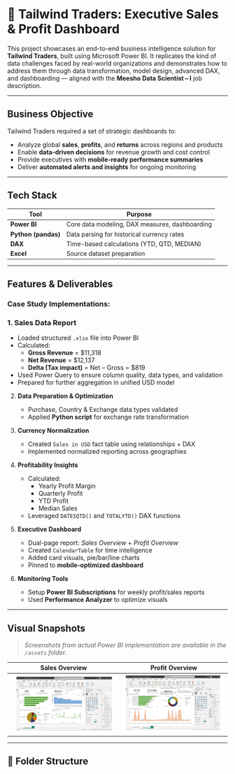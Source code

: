 # 🛒 Tailwind Traders: Executive Sales & Profit Dashboard 

This project showcases an end-to-end business intelligence solution for **Tailwind Traders**, built using Microsoft Power BI. It replicates the kind of data challenges faced by real-world organizations and demonstrates how to address them through data transformation, model design, advanced DAX, and dashboarding — aligned with the **Meesho Data Scientist – I** job description.

---

##  Business Objective

Tailwind Traders required a set of strategic dashboards to:

- Analyze global **sales**, **profits**, and **returns** across regions and products
- Enable **data-driven decisions** for revenue growth and cost control
- Provide executives with **mobile-ready performance summaries**
- Deliver **automated alerts and insights** for ongoing monitoring

---

##  Tech Stack

| Tool          | Purpose                                      |
|---------------|----------------------------------------------|
| **Power BI**  | Core data modeling, DAX measures, dashboarding |
| **Python (pandas)** | Data parsing for historical currency rates |
| **DAX**       | Time-based calculations (YTD, QTD, MEDIAN)   |
| **Excel**     | Source dataset preparation                   |

---

##  Features & Deliverables

###  Case Study Implementations:

   ### 1. **Sales Data Report**
- Loaded structured `.xlsx` file into Power BI
- Calculated:
  - **Gross Revenue** = \$11,318
  - **Net Revenue** = \$12,137
  - **Delta (Tax impact)** = Net – Gross = \$819
- Used Power Query to ensure column quality, data types, and validation
- Prepared for further aggregation in unified USD model


2. **Data Preparation & Optimization**
   - Purchase, Country & Exchange data types validated
   - Applied **Python script** for exchange rate transformation

3. **Currency Normalization**
   - Created `Sales in USD` fact table using relationships + DAX
   - Implemented normalized reporting across geographies

4. **Profitability Insights**
   - Calculated:
     - Yearly Profit Margin
     - Quarterly Profit
     - YTD Profit
     - Median Sales
   - Leveraged `DATESQTD()` and `TOTALYTD()` DAX functions

5. **Executive Dashboard**
   - Dual-page report: *Sales Overview* + *Profit Overview*
   - Created `CalendarTable` for time intelligence
   - Added card visuals, pie/bar/line charts
   - Pinned to **mobile-optimized dashboard**

6. **Monitoring Tools**
   - Setup **Power BI Subscriptions** for weekly profit/sales reports
   - Used **Performance Analyzer** to optimize visuals

---

## Visual Snapshots

> _Screenshots from actual Power BI implementation are available in the `/assets` folder._

| Sales Overview | Profit Overview |
|----------------|------------------|
| ![Sales](assets/sales_overview.png) | ![Profit](assets/profit_overview.png) |

---

## 📂 Folder Structure

